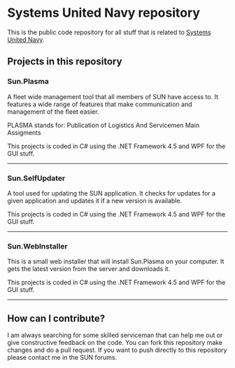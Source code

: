 Systems United Navy repository
========

This is the public code repository for all stuff that is related to [Systems United Navy](http://systemsunitednavy.com).

Projects in this repository
--------

### Sun.Plasma 
A fleet wide management tool that all members of SUN have access to. It features a wide range of features that make communication and management of the fleet easier.

PLASMA stands for: Publication of Logistics And Servicemen Main Assigments

This projects is coded in C# using the .NET Framework 4.5 and WPF for the GUI stuff.

---

### Sun.SelfUpdater
A tool used for updating the SUN application. It checks for updates for a given application and updates it if a new version is available.

This projects is coded in C# using the .NET Framework 4.5 and WPF for the GUI stuff.

---

### Sun.WebInstaller
This is a small web installer that will install Sun.Plasma on your computer. It gets the latest version from the server and downloads it.

This projects is coded in C# using the .NET Framework 4.5 and WPF for the GUI stuff.

---

How can I contribute?
--------
I am always searching for some skilled serviceman that can help me out or give constructive feedback on the code.
You can fork this repository make changes and do a pull request. If you want to push directly to this repository please contact me in the SUN forums.
